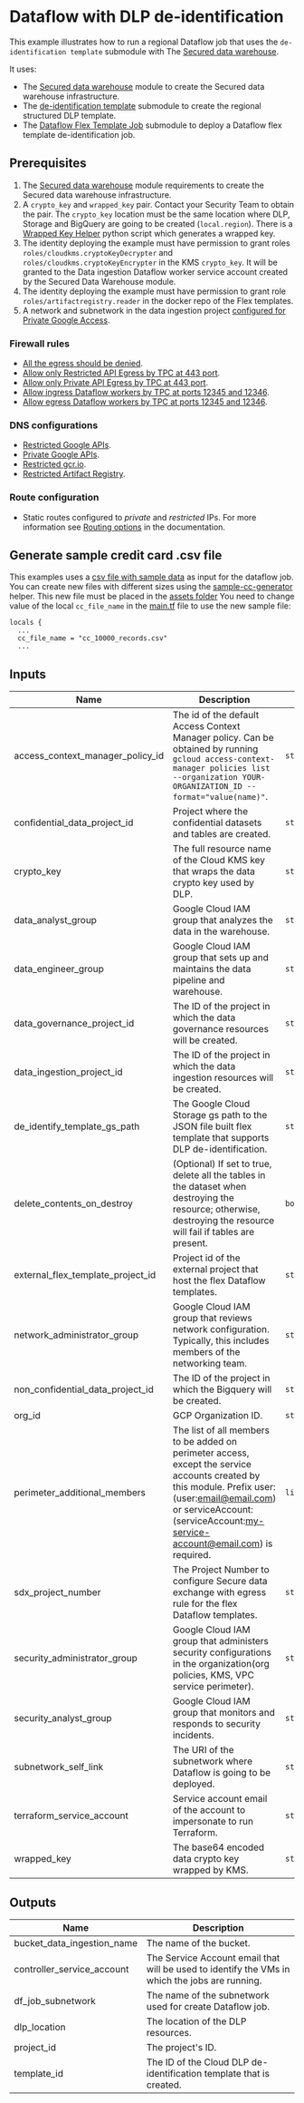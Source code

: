 # Dataflow with DLP de-identification

This example illustrates how to run a regional Dataflow job that uses the `de-identification template` submodule with The [Secured data warehouse](../../README.md).

It uses:

- The [Secured data warehouse](../../README.md) module to create the Secured data warehouse infrastructure.
- The [de-identification template](../../modules/de-identification-template/README.md) submodule to create the regional structured DLP template.
- The [Dataflow Flex Template Job](../../modules/dataflow-flex-job/README.md) submodule to deploy a Dataflow flex template de-identification job.

## Prerequisites

1. The [Secured data warehouse](../../README.md#requirements) module requirements to create the Secured data warehouse infrastructure.
1. A `crypto_key` and `wrapped_key` pair. Contact your Security Team to obtain the pair. The `crypto_key` location must be the same location where DLP, Storage and BigQuery are going to be created (`local.region`). There is a [Wrapped Key Helper](../../helpers/wrapped-key/README.md) python script which generates a wrapped key.
1. The identity deploying the example must have permission to grant roles `roles/cloudkms.cryptoKeyDecrypter` and `roles/cloudkms.cryptoKeyEncrypter` in the KMS `crypto_key`. It will be granted to the Data ingestion Dataflow worker service account created by the Secured Data Warehouse module.
1. The identity deploying the example must have permission to grant role `roles/artifactregistry.reader` in the docker repo of the Flex templates.
1. A network and subnetwork in the data ingestion project [configured for Private Google Access](https://cloud.google.com/vpc/docs/configure-private-google-access).

### Firewall rules

- [All the egress should be denied](https://cloud.google.com/vpc-service-controls/docs/set-up-private-connectivity#configure-firewall).
- [Allow only Restricted API Egress by TPC at 443 port](https://cloud.google.com/vpc-service-controls/docs/set-up-private-connectivity#configure-firewall).
- [Allow only Private API Egress by TPC at 443 port](https://cloud.google.com/vpc-service-controls/docs/set-up-private-connectivity#configure-firewall).
- [Allow ingress Dataflow workers by TPC at ports 12345 and 12346](https://cloud.google.com/dataflow/docs/guides/routes-firewall#example_firewall_ingress_rule).
- [Allow egress Dataflow workers by TPC at ports 12345 and 12346](https://cloud.google.com/dataflow/docs/guides/routes-firewall#example_firewall_egress_rule).

### DNS configurations

- [Restricted Google APIs](https://cloud.google.com/vpc-service-controls/docs/set-up-private-connectivity#configure-routes).
- [Private Google APIs](https://cloud.google.com/vpc/docs/configure-private-google-access).
- [Restricted gcr.io](https://cloud.google.com/vpc-service-controls/docs/set-up-gke#configure-dns).
- [Restricted Artifact Registry](https://cloud.google.com/vpc-service-controls/docs/set-up-gke#configure-dns).

### Route configuration

- Static routes configured to *private* and *restricted* IPs. For more information see [Routing options](https://cloud.google.com/vpc/docs/configure-private-google-access#config-routing) in the documentation.

## Generate sample credit card .csv file

This examples uses a [csv file with sample data](./assets/cc_10000_records.csv) as input for the dataflow job.
You can create new files with different sizes using the [sample-cc-generator](../../helpers/sample-cc-generator/README.md) helper.
This new file must be placed in the [assets folder](./assets)
You need to change value of the local `cc_file_name` in the [main.tf](./main.tf#L20) file to use the new sample file:

```hcl
locals {
  ...
  cc_file_name = "cc_10000_records.csv"
  ...
```

<!-- BEGINNING OF PRE-COMMIT-TERRAFORM DOCS HOOK -->
## Inputs

| Name | Description | Type | Default | Required |
|------|-------------|------|---------|:--------:|
| access\_context\_manager\_policy\_id | The id of the default Access Context Manager policy. Can be obtained by running `gcloud access-context-manager policies list --organization YOUR-ORGANIZATION_ID --format="value(name)"`. | `string` | `""` | no |
| confidential\_data\_project\_id | Project where the confidential datasets and tables are created. | `string` | n/a | yes |
| crypto\_key | The full resource name of the Cloud KMS key that wraps the data crypto key used by DLP. | `string` | n/a | yes |
| data\_analyst\_group | Google Cloud IAM group that analyzes the data in the warehouse. | `string` | n/a | yes |
| data\_engineer\_group | Google Cloud IAM group that sets up and maintains the data pipeline and warehouse. | `string` | n/a | yes |
| data\_governance\_project\_id | The ID of the project in which the data governance resources will be created. | `string` | n/a | yes |
| data\_ingestion\_project\_id | The ID of the project in which the data ingestion resources will be created. | `string` | n/a | yes |
| de\_identify\_template\_gs\_path | The Google Cloud Storage gs path to the JSON file built flex template that supports DLP de-identification. | `string` | `""` | no |
| delete\_contents\_on\_destroy | (Optional) If set to true, delete all the tables in the dataset when destroying the resource; otherwise, destroying the resource will fail if tables are present. | `bool` | `false` | no |
| external\_flex\_template\_project\_id | Project id of the external project that host the flex Dataflow templates. | `string` | n/a | yes |
| network\_administrator\_group | Google Cloud IAM group that reviews network configuration. Typically, this includes members of the networking team. | `string` | n/a | yes |
| non\_confidential\_data\_project\_id | The ID of the project in which the Bigquery will be created. | `string` | n/a | yes |
| org\_id | GCP Organization ID. | `string` | n/a | yes |
| perimeter\_additional\_members | The list of all members to be added on perimeter access, except the service accounts created by this module. Prefix user: (user:email@email.com) or serviceAccount: (serviceAccount:my-service-account@email.com) is required. | `list(string)` | n/a | yes |
| sdx\_project\_number | The Project Number to configure Secure data exchange with egress rule for the flex Dataflow templates. | `string` | n/a | yes |
| security\_administrator\_group | Google Cloud IAM group that administers security configurations in the organization(org policies, KMS, VPC service perimeter). | `string` | n/a | yes |
| security\_analyst\_group | Google Cloud IAM group that monitors and responds to security incidents. | `string` | n/a | yes |
| subnetwork\_self\_link | The URI of the subnetwork where Dataflow is going to be deployed. | `string` | n/a | yes |
| terraform\_service\_account | Service account email of the account to impersonate to run Terraform. | `string` | n/a | yes |
| wrapped\_key | The base64 encoded data crypto key wrapped by KMS. | `string` | n/a | yes |

## Outputs

| Name | Description |
|------|-------------|
| bucket\_data\_ingestion\_name | The name of the bucket. |
| controller\_service\_account | The Service Account email that will be used to identify the VMs in which the jobs are running. |
| df\_job\_subnetwork | The name of the subnetwork used for create Dataflow job. |
| dlp\_location | The location of the DLP resources. |
| project\_id | The project's ID. |
| template\_id | The ID of the Cloud DLP de-identification template that is created. |

<!-- END OF PRE-COMMIT-TERRAFORM DOCS HOOK -->
